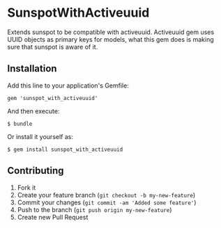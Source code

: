 # SunspotWithActiveuuid

Extends sunspot to be compatible with activeuuid. Activeuuid gem uses UUID objects
as primary keys for models, what this gem does is making sure that sunspot is aware of it.

## Installation

Add this line to your application's Gemfile:

    gem 'sunspot_with_activeuuid'

And then execute:

    $ bundle

Or install it yourself as:

    $ gem install sunspot_with_activeuuid

## Contributing

1. Fork it
2. Create your feature branch (`git checkout -b my-new-feature`)
3. Commit your changes (`git commit -am 'Added some feature'`)
4. Push to the branch (`git push origin my-new-feature`)
5. Create new Pull Request
